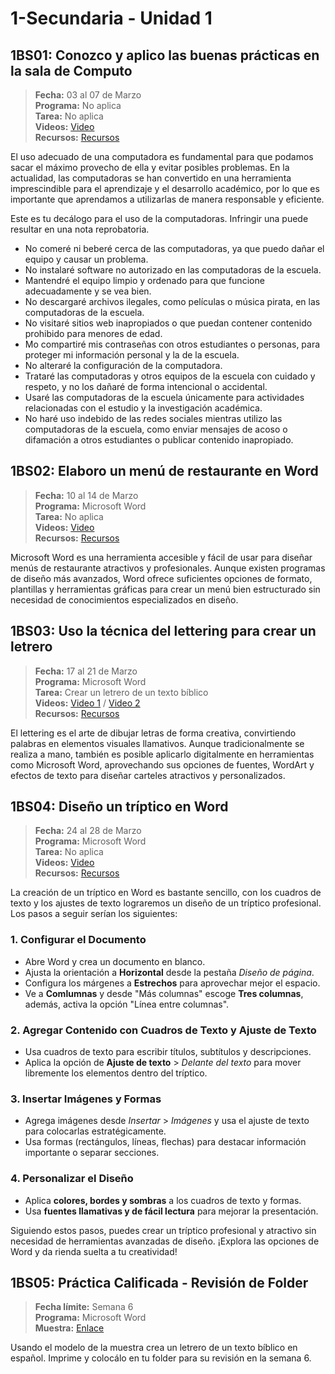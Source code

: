 # 1-Secundaria - Unidad 1

## 1BS01: Conozco y aplico las buenas prácticas en la sala de Computo

> <i class="bi bi-calendar"></i> **Fecha:** 03 al 07 de Marzo<br><i class="bi bi-window-desktop"></i> **Programa:** No aplica <br><i class="bi bi-calendar-check"></i> **Tarea:** No aplica <br><i class="bi bi-play-btn"></i> **Videos:** [Video](https://www.youtube.com/watch?v=y6z0Tq1a8fs)<br><i class="bi bi-briefcase"></i> **Recursos:** [Recursos](https://drive.google.com/drive/folders/1ywEkiDbaslISnnfEnSUkhao_UwtqnLgy?usp=sharing)

El uso adecuado de una computadora es fundamental para que podamos sacar el máximo provecho de ella y evitar posibles problemas. En la actualidad, las computadoras se han convertido en una herramienta imprescindible para el aprendizaje y el desarrollo académico, por lo que es importante que aprendamos a utilizarlas de manera responsable y eficiente.

Este es tu decálogo para el uso de la computadoras. Infringir una puede resultar en una nota reprobatoria.

- No comeré ni beberé cerca de las computadoras, ya que puedo dañar el equipo y causar un problema.
- No instalaré software no autorizado en las computadoras de la escuela.
- Mantendré el equipo limpio y ordenado para que funcione adecuadamente y se vea bien.
- No descargaré archivos ilegales, como películas o música pirata, en las computadoras de la escuela.
- No visitaré sitios web inapropiados o que puedan contener contenido prohibido para menores de edad.
- Mo compartiré mis contraseñas con otros estudiantes o personas, para proteger mi información personal y la de la escuela.
- No alteraré la configuración de la computadora.
- Trataré las computadoras y otros equipos de la escuela con cuidado y respeto, y no los dañaré de forma intencional o accidental.
- Usaré las computadoras de la escuela únicamente para actividades relacionadas con el estudio y la investigación académica.
- No haré uso indebido de las redes sociales mientras utilizo las computadoras de la escuela, como enviar mensajes de acoso o difamación a otros estudiantes o publicar contenido inapropiado.

## 1BS02: Elaboro un menú de restaurante en Word

> <i class="bi bi-calendar"></i> **Fecha:** 10 al 14 de Marzo<br><i class="bi bi-window-desktop"></i> **Programa:** Microsoft Word <br><i class="bi bi-calendar-check"></i> **Tarea:** No aplica <br><i class="bi bi-play-btn"></i> **Videos:** [Video](https://www.youtube.com/watch?v=g5J8Rh7eYSU)<br><i class="bi bi-briefcase"></i> **Recursos:** [Recursos](https://drive.google.com/drive/folders/1ywEkiDbaslISnnfEnSUkhao_UwtqnLgy?usp=sharing)

Microsoft Word es una herramienta accesible y fácil de usar para diseñar menús de restaurante atractivos y profesionales. Aunque existen programas de diseño más avanzados, Word ofrece suficientes opciones de formato, plantillas y herramientas gráficas para crear un menú bien estructurado sin necesidad de conocimientos especializados en diseño.

## 1BS03: Uso la técnica del lettering para crear un letrero

> <i class="bi bi-calendar"></i> **Fecha:** 17 al 21 de Marzo<br><i class="bi bi-window-desktop"></i> **Programa:** Microsoft Word <br><i class="bi bi-calendar-check"></i> **Tarea:** Crear un letrero de un texto bíblico <br><i class="bi bi-play-btn"></i> **Videos:** [Video 1](https://www.youtube.com/watch?v=m8EMnabA2yg) / [Video 2](https://www.youtube.com/watch?v=2IjWmhNXvbU)<br><i class="bi bi-briefcase"></i> **Recursos:** [Recursos](https://drive.google.com/drive/folders/1ywEkiDbaslISnnfEnSUkhao_UwtqnLgy?usp=sharing)

El lettering es el arte de dibujar letras de forma creativa, convirtiendo palabras en elementos visuales llamativos. Aunque tradicionalmente se realiza a mano, también es posible aplicarlo digitalmente en herramientas como Microsoft Word, aprovechando sus opciones de fuentes, WordArt y efectos de texto para diseñar carteles atractivos y personalizados.

## 1BS04: Diseño un tríptico en Word

> <i class="bi bi-calendar"></i> **Fecha:** 24 al 28 de Marzo<br><i class="bi bi-window-desktop"></i> **Programa:** Microsoft Word <br><i class="bi bi-calendar-check"></i> **Tarea:** No aplica <br><i class="bi bi-play-btn"></i> **Videos:** [Video](https://www.youtube.com/watch?v=FY_tEZl9YH0)<br><i class="bi bi-briefcase"></i> **Recursos:** [Recursos](https://drive.google.com/drive/folders/1ywEkiDbaslISnnfEnSUkhao_UwtqnLgy?usp=sharing)

La creación de un tríptico en Word es bastante sencillo, con los cuadros de texto y los ajustes de texto lograremos un diseño de un tríptico profesional. Los pasos a seguir serían los siguientes:

### 1. Configurar el Documento
- Abre Word y crea un documento en blanco.
- Ajusta la orientación a **Horizontal** desde la pestaña *Diseño de página*.
- Configura los márgenes a **Estrechos** para aprovechar mejor el espacio.
- Ve a **Comlumnas** y desde "Más columnas" escoge **Tres columnas**, además, activa la opción "Línea entre columnas".

### 2. Agregar Contenido con Cuadros de Texto y Ajuste de Texto
- Usa cuadros de texto para escribir títulos, subtítulos y descripciones.
- Aplica la opción de **Ajuste de texto** > *Delante del texto* para mover libremente los elementos dentro del tríptico.

### 3. Insertar Imágenes y Formas
- Agrega imágenes desde *Insertar* > *Imágenes* y usa el ajuste de texto para colocarlas estratégicamente.
- Usa formas (rectángulos, líneas, flechas) para destacar información importante o separar secciones.

### 4. Personalizar el Diseño
- Aplica **colores, bordes y sombras** a los cuadros de texto y formas.
- Usa **fuentes llamativas y de fácil lectura** para mejorar la presentación.

Siguiendo estos pasos, puedes crear un tríptico profesional y atractivo sin necesidad de herramientas avanzadas de diseño. ¡Explora las opciones de Word y da rienda suelta a tu creatividad!


## 1BS05: Práctica Calificada - Revisión de Folder

> <i class="bi bi-calendar"></i> **Fecha límite:** Semana 6<br><i class="bi bi-window-desktop"></i> **Programa:** Microsoft Word <br> <i class="bi bi-briefcase"></i> **Muestra:** [Enlace](https://i.ytimg.com/vi/_gW8IU1q-Y0/hqdefault.jpg?v=5f85a679)

Usando el modelo de la muestra crea un letrero de un texto bíblico en español. Imprime y colocálo en tu folder para su revisión en la semana 6.